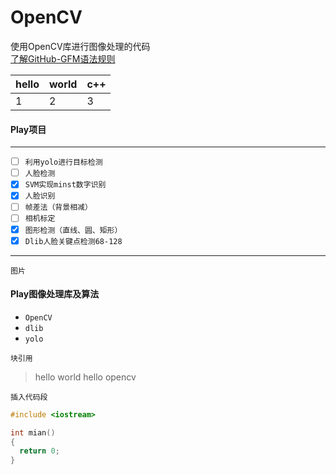 # OpenCV
使用OpenCV库进行图像处理的代码<br>
[了解GitHub-GFM语法规则](https://github.com/guodongxiaren/README "了解GitHub-GFM语法规则")<br>


hello|world|c++
---|---|---
1|2|3

#### Play项目
---
- [ ] `利用yolo进行目标检测`
- [ ] `人脸检测`
- [x] `SVM实现minst数字识别`
- [x] `人脸识别`
- [ ] `帧差法（背景相减）`
- [ ] `相机标定`
- [x] `图形检测（直线、圆、矩形）`
- [x] `Dlib人脸关键点检测68-128`

***

`图片`
![]()

#### Play图像处理库及算法
* `OpenCV`
* `dlib`
* `yolo`



`块引用`
> hello world
> hello opencv

`插入代码段`
```cpp
#include <iostream>

int mian()
{
  return 0;
}
```
